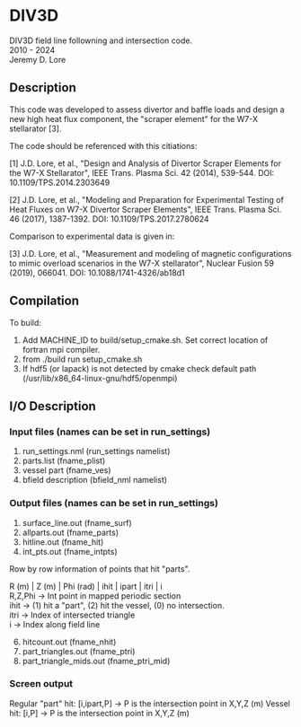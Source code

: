 # DIV3D
DIV3D field line followning and intersection code.  
2010 - 2024  
Jeremy D. Lore

## Description
This code was developed to assess divertor and baffle loads and design a new high heat flux component, the "scraper element" for the W7-X stellarator [3].

The code should be referenced with this citiations:

[1] J.D. Lore, et al., "Design and Analysis of Divertor Scraper Elements for the W7-X Stellarator", IEEE Trans. Plasma Sci. 42 (2014), 539-544. DOI: 10.1109/TPS.2014.2303649

[2] J.D. Lore, et al., "Modeling and Preparation for Experimental Testing of Heat Fluxes on W7-X Divertor Scraper Elements", IEEE Trans. Plasma Sci. 46 (2017), 1387-1392. DOI: 10.1109/TPS.2017.2780624

Comparison to experimental data is given in:

[3] J.D. Lore, et al., "Measurement and modeling of magnetic configurations to mimic overload scenarios in the W7-X stellarator", Nuclear Fusion 59 (2019), 066041. DOI: 10.1088/1741-4326/ab18d1

## Compilation
To build: 
1) Add MACHINE_ID to build/setup_cmake.sh. Set correct location of fortran mpi compiler.
2) from ./build run setup_cmake.sh
3) If hdf5 (or lapack) is not detected by cmake check default path (/usr/lib/x86_64-linux-gnu/hdf5/openmpi)  

## I/O Description

### Input files (names can be set in run_settings)
1) run_settings.nml   (run_settings namelist)
2) parts.list         (fname_plist)
3) vessel part        (fname_ves)
4) bfield description (bfield_nml namelist)

### Output files (names can be set in run_settings)
1) surface_line.out (fname_surf)
2) allparts.out     (fname_parts)
3) hitline.out      (fname_hit)
4) int_pts.out      (fname_intpts)

Row by row information of points that hit "parts".

R (m) | Z (m) | Phi (rad) | ihit | ipart | itri | i  
R,Z,Phi -> Int point in mapped periodic section  
ihit    -> (1) hit a "part", (2) hit the vessel, (0) no intersection.  
itri    -> Index of intersected triangle  
i       -> Index along field line  

6) hitcount.out     (fname_nhit)
7) part_triangles.out (fname_ptri)
8) part_triangle_mids.out (fname_ptri_mid)

### Screen output
Regular "part" hit: [i,ipart,P] -> P is the intersection point in X,Y,Z (m)
Vessel hit:         [i,P]       -> P is the intersection point in X,Y,Z (m)
